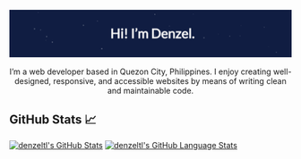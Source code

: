 [![Header banner](https://raw.githubusercontent.com/denzeltl/denzeltl/main/assets/header-banner.gif)](https://www.denzeltl.com/)

<div align="center">
<p>I’m a web developer based in Quezon City, Philippines. I enjoy creating well-designed, responsive, and accessible websites by means of writing clean and maintainable code.</p>
</div>

<!-- ### Hi there 👋 -->
<!-- ## Languages, Frameworks, Tools  -->

## GitHub Stats 📈

[![denzeltl's GitHub Stats](https://github-readme-stats.vercel.app/api/?username=denzeltl&hide=stars,issues,contribs&include_all_commits=true&hide_border=true&count_private=true&show_icons=true&bg_color=101d42&text_color=ffffff&title_color=f18805)](https://github-readme-stats.vercel.app/api/?username=denzeltl&hide=stars,issues,contribs&include_all_commits=true&count_private=true&show_icons=true&bg_color=101d42&text_color=ffffff&title_color=f18805)
[![denzeltl's GitHub Language Stats](https://github-readme-stats.vercel.app/api/top-langs/?username=denzeltl&langs_count=6&hide=ruby&layout=compact&hide_border=true&bg_color=101d42&text_color=ffffff&title_color=f18805)](https://github-readme-stats.vercel.app/api/top-langs/?username=denzeltl&langs_count=6&hide=ruby&layout=compact&hide_border=true&bg_color=101d42&text_color=ffffff&title_color=f18805)
